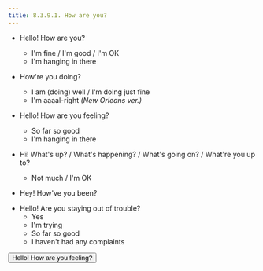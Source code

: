 ```yaml
---
title: 8.3.9.1. How are you?
---
```


- Hello! How are you?
  - I'm fine / I'm good / I'm OK
  - I'm hanging in there
  
- How're you doing?
  - I am (doing) well / I'm doing just fine 
  - I'm aaaal-right _(New Orleans ver.)_

<!-- Эта фраза обычно употребляется тогда, когда Вы знаете, что человек себя не очень хорошо чувствовал -->  
- Hello! How are you feeling?
  - So far so good
  - I'm hanging in there 
  
- Hi! What's up? / What's happening? / What's going on? / What're you up to?
  - Not much / I'm OK
  
- Hey! How've you been?

<!-- Эта фраза повергает всех в шок. Причем тут trouble? На самом деле, это всего лишь шуточное приветствие для близких друзей и детей -->
- Hello! Are you staying out of trouble?
  - Yes
  - I'm trying
  - So far so good
  - I haven't had any complaints

<button type="button" class="btn btn-default" data-toggle="tooltip" data-placement="right" title="Эта фраза обычно употребляется тогда, когда Вы знаете, что человек себя не очень хорошо чувствовал">Hello! How are you feeling?</button>
<script>
$(function () {
  $('[data-toggle="tooltip"]').tooltip()
})
</script>
